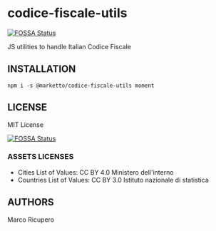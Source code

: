 # codice-fiscale-utils
[![FOSSA Status](https://app.fossa.io/api/projects/git%2Bgithub.com%2FMarketto%2Fcodice-fiscale-utils.svg?type=shield)](https://app.fossa.io/projects/git%2Bgithub.com%2FMarketto%2Fcodice-fiscale-utils?ref=badge_shield)

JS utilities to handle Italian Codice Fiscale

## INSTALLATION
```{r, engine='bash', global_install}
npm i -s @marketto/codice-fiscale-utils moment
```

## LICENSE
MIT License

[![FOSSA Status](https://app.fossa.io/api/projects/git%2Bgithub.com%2FMarketto%2Fcodice-fiscale-utils.svg?type=large)](https://app.fossa.io/projects/git%2Bgithub.com%2FMarketto%2Fcodice-fiscale-utils?ref=badge_large)

### ASSETS LICENSES
* Cities List of Values: CC BY 4.0 Ministero dell'interno
* Countries List of Values: CC BY 3.0 Istituto nazionale di statistica


## AUTHORS
Marco Ricupero